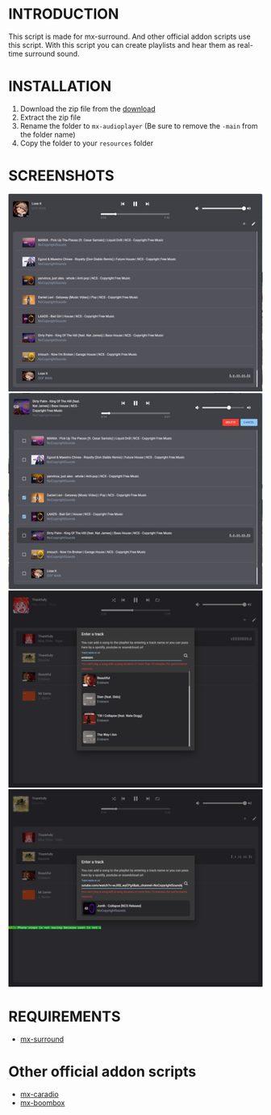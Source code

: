 # INTRODUCTION
This script is made for mx-surround. And other official addon scripts use this script. With this script you can create playlists and hear them as real-time surround sound.

# INSTALLATION
1. Download the zip file from the [download](https://github.com/MOXHARTZ/mx-audioplayer/archive/refs/heads/main.zip)
2. Extract the zip file
3. Rename the folder to `mx-audioplayer` (Be sure to remove the `-main` from the folder name)
4. Copy the folder to your `resources` folder

# SCREENSHOTS
![Screenshot 1](/screenshots/1.png)
![Screenshot 2](/screenshots/2.png)
![Screenshot 3](/screenshots/3.png)
![Screenshot 4](/screenshots/4.png)

# REQUIREMENTS
- [mx-surround](https://moxha.store/category/resources)

# Other official addon scripts
- [mx-caradio](https://github.com/MOXHARTZ/mx-caradio)
- [mx-boombox](https://github.com/MOXHARTZ/mx-boombox)
